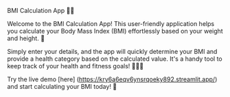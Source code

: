 BMI Calculation App 🧮📏


Welcome to the BMI Calculation App! This user-friendly application helps you calculate your Body Mass Index (BMI) effortlessly based on your weight and height. 🌟

Simply enter your details, and the app will quickly determine your BMI and provide a health category based on the calculated value. It's a handy tool to keep track of your health and fitness goals! 🏋️‍♀️🍎

Try the live demo [here] (https://kry6a6eqv6ynsrqoeky892.streamlit.app/) and start calculating your BMI today! 🚀
